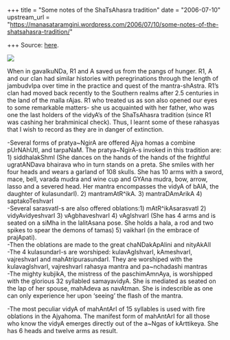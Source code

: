 +++
title = "Some notes of the ShaTsAhasra tradition"
date = "2006-07-10"
upstream_url = "https://manasataramgini.wordpress.com/2006/07/10/some-notes-of-the-shatsahasra-tradition/"

+++
Source: [here](https://manasataramgini.wordpress.com/2006/07/10/some-notes-of-the-shatsahasra-tradition/).



[![](https://i0.wp.com/photos1.blogger.com/blogger/2010/410/320/vAgIshvarI.jpg)](http://photos1.blogger.com/blogger/2010/410/1600/vAgIshvarI.jpg)

When in gavalkuNDa, R1 and A saved us from the pangs of hunger. R1, A
and our clan had similar histories with peregrinations through the
length of jambudvIpa over time in the practice and quest of the
mantra-shAstra. R1’s clan had moved back recently to the Southern realms
after 2.5 centuries in the land of the malla rAjas. R1 who treated us as
son also opened our eyes to some remarkable matters- she us acquainted
with her father, who was one the last holders of the vidyA’s of the
ShaTsAhasra tradition (since R1 was cashing her brahminical check).
Thus, I learnt some of these rahasyas that I wish to record as they are
in danger of extinction.

-Several forms of pratya\~NgirA are offered Ajya homas a combine
pUrNAhUtI, and tarpaNaM. The pratya\~NgirA-s invoked in this tradition
are: 1) siddhalakShmI (She dances on the hands of the hands of the
frightful ugratANDava bhairava who in turn stands on a preta. She smiles
with her four heads and wears a garland of 108 skulls. She has 10 arms
with a sword, mace, bell, varada mudra and wine cup and GYAna mudra,
bow, arrow, lasso and a severed head. Her mantra encompasses the vidyA
of bAlA, the daughter of kulasundarI). 2) mantramAtR^ikA. 3)
mantraDAmArikA 4) saptakoTeshvarI  
-Several sarasvatI-s are also offered oblations:1) mAtR^ikAsarasvatI 2)
vidyAvidyeshvarI 3) vAgbhaveshvarI 4) vAgIshvarI (She has 4 arms and is
seated on a siMha in the lalitAsana pose. She holds a hala, a rod and
two spikes to spear the demons of tamas) 5) vaikharI (in the embrace of
prajApati).  
-Then the oblations are made to the great chaNDakApAlini and nityAkAlI  
-The 4 kulasundarI-s are worshiped: kulavAgIshvarI, kAmeshvarI,
vajreshvarI and mahAtripurasundarI. They are worshiped with the
kulavagIshvarI, vajreshvarI rahasya mantra and pa\~nchadashi mantras  
-The mighty kubjikA, the mistress of the paschimAmnAya, is worshipped
with the glorious 32 syllabled samayavidyA. She is mediated as seated on
the lap of her spouse, mahAdeva as navAtman. She is indescrible as one
can only experience her upon ‘seeing’ the flash of the mantra.

-The most peculiar vidyA of mahAntArI of 15 syllables is used with fire
oblations in the Ajyahoma. The manifest form of mahAntArI for all those
who know the vidyA emerges directly out of the a\~Ngas of kArttikeya.
She has 6 heads and twelve arms as result.

